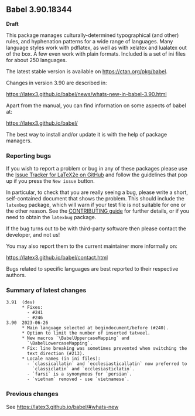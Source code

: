 ## Babel 3.90.18344

**Draft**

This package manages culturally-determined typographical (and other)
rules, and hyphenation patterns for a wide range of languages. Many
language styles work with pdflatex, as well as with xelatex and
lualatex out of the box. A few even work with plain formats. Included
is a set of ini files for about 250 languages.

The latest stable version is available on <https://ctan.org/pkg/babel>.

Changes in version 3.90 are described in:

https://latex3.github.io/babel/news/whats-new-in-babel-3.90.html

Apart from the manual, you can find information on some aspects of babel at:

https://latex3.github.io/babel/

The best way to install and/or update it is with the help of package
managers.

### Reporting bugs

If you wish to report a problem or bug in any of these packages please
use the
[Issue Tracker for LaTeX2e on GitHub](https://github.com/latex3/babel/issues)
and follow the guidelines that pop up if you press the `New issue`
button.

In particular, to check that you are really seeing a bug, please write
a short, self-contained document that shows the problem. This should
include the `latexbug` package, which will warn if your test file is
not suitable for one or the other reason. See the
[CONTRIBUTING guide](https://github.com/latex3/latex2e/blob/master/CONTRIBUTING.md)
for further details, or if you need to obtain the `latexbug` package.

If the bug turns out to be with third-party software then please
contact the developer, and not us!

You may also report them to the current maintainer more informally on:

   https://latex3.github.io/babel/contact.html

Bugs related to specific languages are best reported to their
respective authors.

### Summary of latest changes
```
3.91  (dev)
      * Fixes:
        - #241
        - #246
3.90  2023-06-26
      * Main language selected at begindocument/before (#240).
      * Option to limit the number of inserted tatweel.
      * New macros `\BabelUppercaseMapping` and 
        `\BabelLowercaseMapping`.
      * Fix: line breaking was sometimes prevented when switching the
        text direction (#213).
      * Locale names (in ini files):
        - `classicallatin` and `ecclesiasticallatin` now preferred to 
          `classiclatin` and `ecclesiasticlatin`.
        - `farsi` is a synonymous for `persian`. 
        - `vietnam` removed - use `vietnamese`.
```

### Previous changes

See https://latex3.github.io/babel/#whats-new
